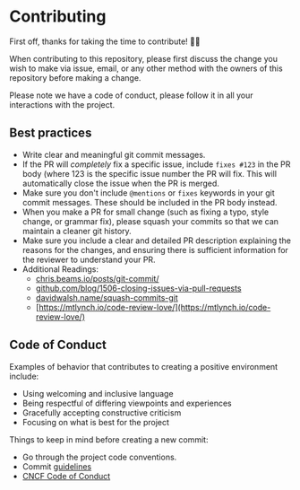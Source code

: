 # Contributing

First off, thanks for taking the time to contribute! 🌟🥳

When contributing to this repository, please first discuss the change you wish to make via issue,
email, or any other method with the owners of this repository before making a change.

Please note we have a code of conduct, please follow it in all your interactions with the project.

## Best practices

- Write clear and meaningful git commit messages.
- If the PR will *completely* fix a specific issue, include `fixes #123` in the PR body (where 123 is the specific issue number the PR will fix. This will automatically close the issue when the PR is merged.
- Make sure you don't include `@mentions` or `fixes` keywords in your git commit messages. These should be included in the PR body instead.
- When you make a PR for small change (such as fixing a typo, style change, or grammar fix), please squash your commits so that we can maintain a cleaner git history.
- Make sure you include a clear and detailed PR description explaining the reasons for the changes, and ensuring there is sufficient information for the reviewer to understand your PR.
- Additional Readings:
   - [chris.beams.io/posts/git-commit/](https://chris.beams.io/posts/git-commit/)
   - [github.com/blog/1506-closing-issues-via-pull-requests ](https://github.com/blog/1506-closing-issues-via-pull-requests)
   - [davidwalsh.name/squash-commits-git ](https://davidwalsh.name/squash-commits-git)
   - [https://mtlynch.io/code-review-love/](https://mtlynch.io/code-review-love/)

## Code of Conduct

Examples of behavior that contributes to creating a positive environment
include:

* Using welcoming and inclusive language
* Being respectful of differing viewpoints and experiences
* Gracefully accepting constructive criticism
* Focusing on what is best for the project

Things to keep in mind before creating a new commit:

* Go through the project code conventions.
* Commit [guidelines](https://www.conventionalcommits.org/en/v1.0.0/)
* [CNCF Code of Conduct](https://github.com/cncf/foundation/blob/master/code-of-conduct.md)
